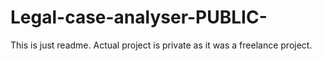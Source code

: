 # Legal-case-analyser-PUBLIC-
This is just readme. Actual project is private as it was a freelance project.
